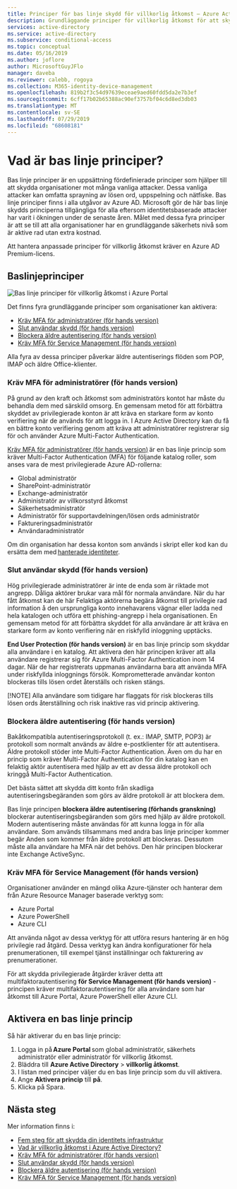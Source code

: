 ```yaml
---
title: Principer för bas linje skydd för villkorlig åtkomst – Azure Active Directory
description: Grundläggande principer för villkorlig åtkomst för att skydda organisationer från vanliga attacker
services: active-directory
ms.service: active-directory
ms.subservice: conditional-access
ms.topic: conceptual
ms.date: 05/16/2019
ms.author: joflore
author: MicrosoftGuyJFlo
manager: daveba
ms.reviewer: calebb, rogoya
ms.collection: M365-identity-device-management
ms.openlocfilehash: 819b2f3c54d97639eceae9aed60fdd5da2e7b3ef
ms.sourcegitcommit: 6cff17b02b65388ac90ef3757bf04c6d8ed3db03
ms.translationtype: MT
ms.contentlocale: sv-SE
ms.lasthandoff: 07/29/2019
ms.locfileid: "68608181"
---
```

# <a name="what-are-baseline-policies"></a>Vad är bas linje principer?

Bas linje principer är en uppsättning fördefinierade principer som hjälper till att skydda organisationer mot många vanliga attacker. Dessa vanliga attacker kan omfatta sprayning av lösen ord, uppspelning och nätfiske. Bas linje principer finns i alla utgåvor av Azure AD. Microsoft gör de här bas linje skydds principerna tillgängliga för alla eftersom identitetsbaserade attacker har varit i ökningen under de senaste åren. Målet med dessa fyra principer är att se till att alla organisationer har en grundläggande säkerhets nivå som är aktive rad utan extra kostnad.  

Att hantera anpassade principer för villkorlig åtkomst kräver en Azure AD Premium-licens.

## <a name="baseline-policies"></a>Baslinjeprinciper

![Bas linje principer för villkorlig åtkomst i Azure Portal](./media/concept-baseline-protection/conditional-access-baseline-policies.png)

Det finns fyra grundläggande principer som organisationer kan aktivera:

* [Kräv MFA för administratörer (för hands version)](howto-baseline-protect-administrators.md)
* [Slut användar skydd (för hands version)](howto-baseline-protect-end-users.md)
* [Blockera äldre autentisering (för hands version)](howto-baseline-protect-legacy-auth.md)
* [Kräv MFA för Service Management (för hands version)](howto-baseline-protect-azure.md)

Alla fyra av dessa principer påverkar äldre autentiserings flöden som POP, IMAP och äldre Office-klienter.

### <a name="require-mfa-for-admins-preview"></a>Kräv MFA för administratörer (för hands version)

På grund av den kraft och åtkomst som administratörs kontot har måste du behandla dem med särskild omsorg. En gemensam metod för att förbättra skyddet av privilegierade konton är att kräva en starkare form av konto verifiering när de används för att logga in. I Azure Active Directory kan du få en bättre konto verifiering genom att kräva att administratörer registrerar sig för och använder Azure Multi-Factor Authentication.

[Kräv MFA för administratörer (för hands version)](howto-baseline-protect-administrators.md) är en bas linje princip som kräver Multi-Factor Authentication (MFA) för följande katalog roller, som anses vara de mest privilegierade Azure AD-rollerna:

* Global administratör
* SharePoint-administratör
* Exchange-administratör
* Administratör av villkorsstyrd åtkomst
* Säkerhetsadministratör
* Administratör för supportavdelningen/lösen ords administratör
* Faktureringsadministratör
* Användaradministratör

Om din organisation har dessa konton som används i skript eller kod kan du ersätta dem med [hanterade identiteter](../managed-identities-azure-resources/overview.md).

### <a name="end-user-protection-preview"></a>Slut användar skydd (för hands version)

Hög privilegierade administratörer är inte de enda som är riktade mot angrepp. Dåliga aktörer brukar vara mål för normala användare. När du har fått åtkomst kan de här Felaktiga aktörerna begära åtkomst till privilegie rad information å den ursprungliga konto innehavarens vägnar eller ladda ned hela katalogen och utföra ett phishing-angrepp i hela organisationen. En gemensam metod för att förbättra skyddet för alla användare är att kräva en starkare form av konto verifiering när en riskfylld inloggning upptäcks.

**End User Protection (för hands version)** är en bas linje princip som skyddar alla användare i en katalog. Att aktivera den här principen kräver att alla användare registrerar sig för Azure Multi-Factor Authentication inom 14 dagar. När de har registrerats uppmanas användarna bara att använda MFA under riskfyllda inloggnings försök. Komprometterade användar konton blockeras tills lösen ordet återställs och risken stängs. 

[!NOTE]
Alla användare som tidigare har flaggats för risk blockeras tills lösen ords återställning och risk inaktive ras vid princip aktivering.

### <a name="block-legacy-authentication-preview"></a>Blockera äldre autentisering (för hands version)

Bakåtkompatibla autentiseringsprotokoll (t. ex.: IMAP, SMTP, POP3) är protokoll som normalt används av äldre e-postklienter för att autentisera. Äldre protokoll stöder inte Multi-Factor Authentication. Även om du har en princip som kräver Multi-Factor Authentication för din katalog kan en felaktig aktör autentisera med hjälp av ett av dessa äldre protokoll och kringgå Multi-Factor Authentication.

Det bästa sättet att skydda ditt konto från skadliga autentiseringsbegäranden som görs av äldre protokoll är att blockera dem.

Bas linje principen **blockera äldre autentisering (förhands granskning)** blockerar autentiseringsbegäranden som görs med hjälp av äldre protokoll. Modern autentisering måste användas för att kunna logga in för alla användare. Som används tillsammans med andra bas linje principer kommer begär Anden som kommer från äldre protokoll att blockeras. Dessutom måste alla användare ha MFA när det behövs. Den här principen blockerar inte Exchange ActiveSync.

### <a name="require-mfa-for-service-management-preview"></a>Kräv MFA för Service Management (för hands version)

Organisationer använder en mängd olika Azure-tjänster och hanterar dem från Azure Resource Manager baserade verktyg som:

* Azure Portal
* Azure PowerShell
* Azure CLI

Att använda något av dessa verktyg för att utföra resurs hantering är en hög privilegie rad åtgärd. Dessa verktyg kan ändra konfigurationer för hela prenumerationen, till exempel tjänst inställningar och fakturering av prenumerationer.

För att skydda privilegierade åtgärder kräver detta att multifaktorautentisering **för Service Management (för hands version)** -principen kräver multifaktorautentisering för alla användare som har åtkomst till Azure Portal, Azure PowerShell eller Azure CLI.

## <a name="enable-a-baseline-policy"></a>Aktivera en bas linje princip

Så här aktiverar du en bas linje princip:

1. Logga in på **Azure Portal** som global administratör, säkerhets administratör eller administratör för villkorlig åtkomst.
1. Bläddra till **Azure Active Directory** > **villkorlig åtkomst**.
1. I listan med principer väljer du en bas linje princip som du vill aktivera.
1. Ange **Aktivera princip** till **på**.
1. Klicka på Spara.

## <a name="next-steps"></a>Nästa steg

Mer information finns i:

* [Fem steg för att skydda din identitets infrastruktur](../../security/fundamentals/steps-secure-identity.md)
* [Vad är villkorlig åtkomst i Azure Active Directory?](overview.md)
* [Kräv MFA för administratörer (för hands version)](howto-baseline-protect-administrators.md)
* [Slut användar skydd (för hands version)](howto-baseline-protect-end-users.md)
* [Blockera äldre autentisering (för hands version)](howto-baseline-protect-legacy-auth.md)
* [Kräv MFA för Service Management (för hands version)](howto-baseline-protect-azure.md)
